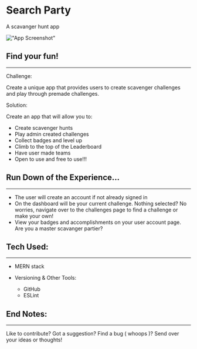 # Search Party
A scavanger hunt app

!["App Screenshot"]()

## Find your fun!
- - - -
Challenge:

Create a unique app that provides users to create scavenger challenges and play through premade challenges.

Solution:

Create an app that will allow you to: 
* Create scavenger hunts
* Play admin created challenges
* Collect badges and level up
* Climb to the top of the Leaderboard 
* Have user made teams 
* Open to use and free to use!!! 


## Run Down of the Experience...
- - - -

* The user will create an account if not already signed in
* On the dashboard will be your current challenge. Nothing selected? No worries, navigate over to the 
challenges page to find a challenge or make your own! 
* View your badges and accomplishments on your user account page. Are you a master scavanger partier? 

## Tech Used:
- - - -
* MERN stack

* Versioning & Other Tools:
    * GitHub
    * ESLint

## End Notes:
- - - -
Like to contribute? Got a suggestion? Find a bug ( whoops )?  Send over your ideas or thoughts! 